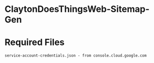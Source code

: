 # ClaytonDoesThingsWeb-Sitemap-Gen
# Required Files
```
service-account-credentials.json - from console.cloud.google.com
```